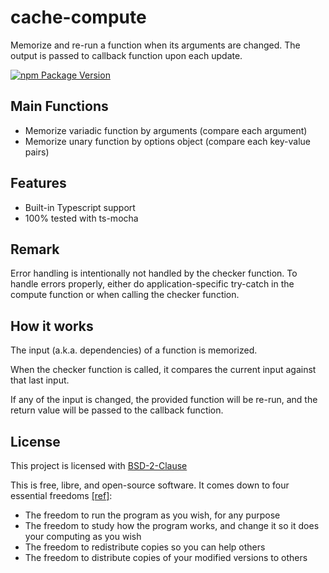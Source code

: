 # cache-compute

Memorize and re-run a function when its arguments are changed.
The output is passed to callback function upon each update.

[![npm Package Version](https://img.shields.io/npm/v/cache-compute.svg?maxAge=3600)](https://www.npmjs.com/package/cache-compute.ts)

## Main Functions

- Memorize variadic function by arguments (compare each argument)
- Memorize unary function by options object (compare each key-value pairs)

## Features

- Built-in Typescript support
- 100% tested with ts-mocha

## Remark

Error handling is intentionally not handled by the checker function.
To handle errors properly, either do application-specific try-catch in the compute function or when calling the checker function.

## How it works

The input (a.k.a. dependencies) of a function is memorized.

When the checker function is called, it compares the current input against that last input.

If any of the input is changed, the provided function will be re-run, and the return value will be passed to the callback function.

## License

This project is licensed with [BSD-2-Clause](./LICENSE)

This is free, libre, and open-source software. It comes down to four essential freedoms [[ref]](https://seirdy.one/2021/01/27/whatsapp-and-the-domestication-of-users.html#fnref:2):

- The freedom to run the program as you wish, for any purpose
- The freedom to study how the program works, and change it so it does your computing as you wish
- The freedom to redistribute copies so you can help others
- The freedom to distribute copies of your modified versions to others
